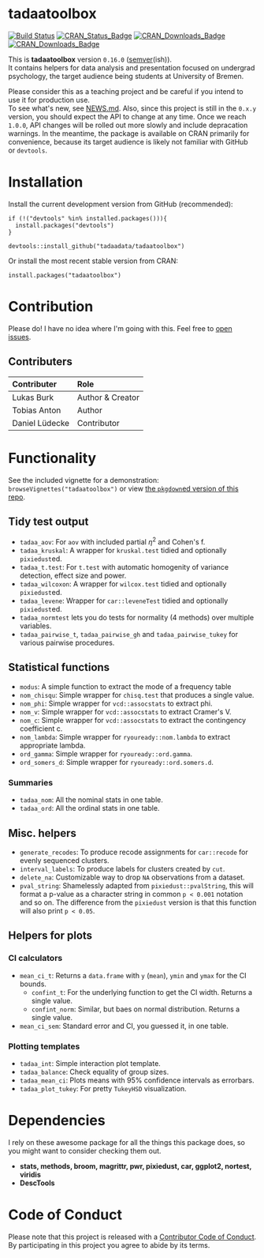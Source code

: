 
<!-- README.md is generated from README.Rmd. Please edit that file -->
tadaatoolbox
============

[![Build Status](https://travis-ci.org/tadaadata/tadaatoolbox.svg)](https://travis-ci.org/tadaadata/tadaatoolbox) [![CRAN\_Status\_Badge](https://www.r-pkg.org/badges/version/tadaatoolbox)](https://cran.r-project.org/package=tadaatoolbox) [![CRAN\_Downloads\_Badge](https://cranlogs.r-pkg.org/badges/grand-total/tadaatoolbox)](https://cran.r-project.org/package=tadaatoolbox) [![CRAN\_Downloads\_Badge](https://cranlogs.r-pkg.org/badges/tadaatoolbox)](https://cran.r-project.org/package=tadaatoolbox)

This is **tadaatoolbox** version `0.16.0` ([semver](http://semver.org/)(ish)).<br /> It contains helpers for data analysis and presentation focused on undergrad psychology, the target audience being students at University of Bremen.

Please consider this as a teaching project and be careful if you intend to use it for production use.<br /> To see what's new, see [NEWS.md](https://github.com/tadaadata/tadaatoolbox/blob/master/NEWS.md).
Also, since this project is still in the `0.x.y` version, you should expect the API to change at any time. Once we reach `1.0.0`, API changes will be rolled out more slowly and include depracation warnings. In the meantime, the package is available on CRAN primarily for convenience, because its target audience is likely not familiar with GitHub or `devtools`.

Installation
============

Install the current development version from GitHub (recommended):

    if (!("devtools" %in% installed.packages())){
      install.packages("devtools")
    }

    devtools::install_github("tadaadata/tadaatoolbox")

Or install the most recent stable version from CRAN:

    install.packages("tadaatoolbox")

Contribution
============

Please do! I have no idea where I'm going with this. Feel free to [open issues](https://github.com/tadaadata/tadaatoolbox/issues).

Contributers
------------

| Contributer    | Role             |
|:---------------|:-----------------|
| Lukas Burk     | Author & Creator |
| Tobias Anton   | Author           |
| Daniel Lüdecke | Contributor      |

Functionality
=============

See the included vignette for a demonstration: `browseVignettes("tadaatoolbox")` or view [the `pkgdown`ed version of this repo](http://tadaatoolbox.tadaa-data.de/).

Tidy test output
----------------

-   `tadaa_aov`: For `aov` with included partial *η*<sup>2</sup> and Cohen's f.
-   `tadaa_kruskal`: A wrapper for `kruskal.test` tidied and optionally `pixiedust`ed.
-   `tadaa_t.test`: For `t.test` with automatic homogenity of variance detection, effect size and power.
-   `tadaa_wilcoxon`: A wrapper for `wilcox.test` tidied and optionally `pixiedust`ed.
-   `tadaa_levene`: Wrapper for `car::leveneTest` tidied and optionally `pixiedust`ed.
-   `tadaa_normtest` lets you do tests for normality (4 methods) over multiple variables.
-   `tadaa_pairwise_t`, `tadaa_pairwise_gh` and `tadaa_pairwise_tukey` for various pairwise procedures.

Statistical functions
---------------------

-   `modus`: A simple function to extract the mode of a frequency table
-   `nom_chisqu`: Simple wrapper for `chisq.test` that produces a single value.
-   `nom_phi`: Simple wrapper for `vcd::assocstats` to extract phi.
-   `nom_v`: Simple wrapper for `vcd::assocstats` to extract Cramer's V.
-   `nom_c`: Simple wrapper for `vcd::assocstats` to extract the contingency coefficient c.
-   `nom_lambda`: Simple wrapper for `ryouready::nom.lambda` to extract appropriate lambda.
-   `ord_gamma`: Simple wrapper for `ryouready::ord.gamma`.
-   `ord_somers_d`: Simple wrapper for `ryouready::ord.somers.d`.

### Summaries

-   `tadaa_nom`: All the nominal stats in one table.
-   `tadaa_ord`: All the ordinal stats in one table.

Misc. helpers
-------------

-   `generate_recodes`: To produce recode assignments for `car::recode` for evenly sequenced clusters.
-   `interval_labels`: To produce labels for clusters created by `cut`.
-   `delete_na`: Customizable way to drop `NA` observations from a dataset.
-   `pval_string`: Shamelessly adapted from `pixiedust::pvalString`, this will format a p-value as a character string in common `p < 0.001` notation and so on. The difference from the `pixiedust` version is that this function will also print `p < 0.05`.

Helpers for plots
-----------------

### CI calculators

-   `mean_ci_t`: Returns a `data.frame` with `y` (`mean`), `ymin` and `ymax` for the CI bounds.
    -   `confint_t`: For the underlying function to get the CI width. Returns a single value.
    -   `confint_norm`: Similar, but baes on normal distribution. Returns a single value.
-   `mean_ci_sem`: Standard error and CI, you guessed it, in one table.

### Plotting templates

-   `tadaa_int`: Simple interaction plot template.
-   `tadaa_balance`: Check equality of group sizes.
-   `tadaa_mean_ci`: Plots means with 95% confidence intervals as errorbars.
-   `tadaa_plot_tukey`: For pretty `TukeyHSD` visualization.

Dependencies
============

I rely on these awesome package for all the things this package does, so you might want to consider checking them out.

-   **stats, methods, broom, magrittr, pwr, pixiedust, car, ggplot2, nortest, viridis**
-   **DescTools**

Code of Conduct
===============

Please note that this project is released with a [Contributor Code of Conduct](CONDUCT.md). By participating in this project you agree to abide by its terms.
